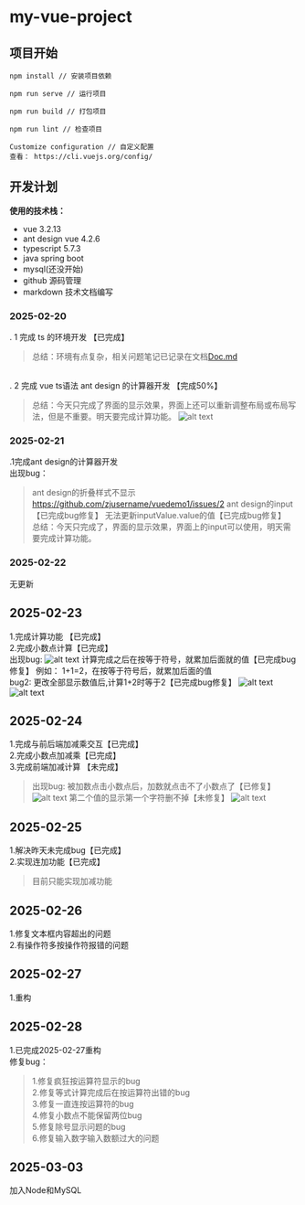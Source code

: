 # my-vue-project

## 项目开始
```
npm install // 安装项目依赖

npm run serve // 运行项目

npm run build // 打包项目

npm run lint // 检查项目

Customize configuration // 自定义配置
查看： https://cli.vuejs.org/config/
```

## 开发计划

**使用的技术栈：**
+ vue 3.2.13
+ ant design vue 4.2.6
+ typescript 5.7.3
+ java spring boot  
+ mysql(还没开始) 
+ github 源码管理
+ markdown 技术文档编写 

### 2025-02-20
. 1 完成 ts 的环境开发 【已完成】 
> 总结：环境有点复杂，相关问题笔记已记录在文档[Doc.md](Doc.md)

\
. 2 完成 vue  ts语法  ant design 的计算器开发 【完成50%】
> 总结：今天只完成了界面的显示效果，界面上还可以重新调整布局或布局写法，但是不重要。明天要完成计算功能。 
![alt text](bimg/jsq-1.png)

### 2025-02-21
.1完成ant design的计算器开发
\
出现bug：
>ant design的折叠样式不显示
https://github.com/zjusername/vuedemo1/issues/2
ant design的input【已完成bug修复】
无法更新inputValue.value的值【已完成bug修复】
\
总结：今天只完成了，界面的显示效果，界面上的input可以使用，明天需要完成计算功能。

### 2025-02-22
无更新

## 2025-02-23
1.完成计算功能 【已完成】
\
2.完成小数点计算【已完成】
\
出现bug:
![alt text](bimg/jsq-2.png)
计算完成之后在按等于符号，就累加后面就的值【已完成bug修复】
例如：
1+1=2，在按等于符号后，就累加后面的值
\
bug2:
更改全部显示数值后,计算1+2时等于2【已完成bug修复】
![alt text](bimg/bug-1+2等于2(2).png)
![alt text](bimg/bug-1+2等于2.png)

## 2025-02-24
1.完成与前后端加减乘交互【已完成】
\
2.完成小数点加减乘【已完成】
\
3.完成前端加减计算 【未完成】
>出现bug:
被加数点击小数点后，加数就点击不了小数点了【已修复】
![alt text](bimg/bug-2.png)
第二个值的显示第一个字符删不掉【未修复】
![alt text](bimg/bug-3.png)

## 2025-02-25
1.解决昨天未完成bug【已完成】
\
2.实现连加功能【已完成】
>目前只能实现加减功能

## 2025-02-26
1.修复文本框内容超出的问题
\
2.有操作符多按操作符报错的问题

## 2025-02-27
1.重构

## 2025-02-28
1.已完成2025-02-27重构
\
修复bug：
>1.修复疯狂按运算符显示的bug
\
2.修复等式计算完成后在按运算符出错的bug
\
3.修复一直连按运算符的bug
\
4.修复小数点不能保留两位bug
\
5.修复除号显示问题的bug
\
6.修复输入数字输入数额过大的问题

## 2025-03-03
加入Node和MySQL
